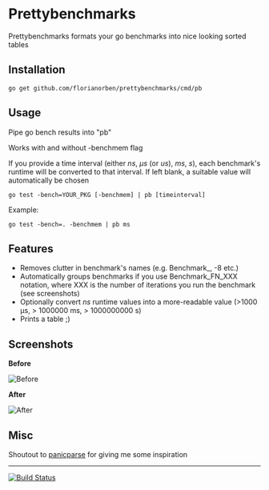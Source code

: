 # Prettybenchmarks

Prettybenchmarks formats your go benchmarks into nice looking sorted tables

## Installation
    go get github.com/florianorben/prettybenchmarks/cmd/pb

## Usage
Pipe go bench results into "pb"

Works with and without -benchmem flag

If you provide a time interval (either *ns*, *µs* (or *us*), *ms*, *s*), each benchmark's runtime will be converted to that interval. If left blank, a suitable value will automatically be chosen


    go test -bench=YOUR_PKG [-benchmem] | pb [timeinterval]

Example:

    go test -bench=. -benchmem | pb ms

## Features
- Removes clutter in benchmark's names (e.g. Benchmark_, -8 etc.)
- Automatically groups benchmarks if you use Benchmark_FN_XXX notation, where XXX is the number of iterations you run the benchmark (see screenshots)
- Optionally convert *ns* runtime values into a more-readable value (>1000 µs, > 1000000 ms, > 1000000000 s)
- Prints a table ;)

## Screenshots
**Before**

![Before](https://raw.githubusercontent.com/wiki/florianorben/prettybenchmarks/before.png "Before")

**After**

![After](https://raw.githubusercontent.com/wiki/florianorben/prettybenchmarks/after.png "After")

## Misc
Shoutout to [panicparse](https://github.com/maruel/panicparse) for giving me some inspiration

---

[![Build Status](https://travis-ci.org/florianorben/prettybenchmarks.svg?branch=master)](https://travis-ci.org/florianorben/prettybenchmarks)
